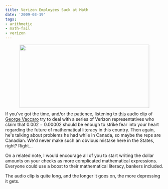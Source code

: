 ```yaml
---
title: Verizon Employees Suck at Math
date: '2009-03-19'
tags:
- arithmetic
- math-fail
- verizon
---
```


<p><a href="http://xkcd.com/verizon/verizon.jpg" onblur="try {parent.deselectBloggerImageGracefully();} catch(e) {}"><img style="margin: 0px auto 10px; display: block; text-align: center; cursor: pointer; width: 413px; height: 202px;" src="http://xkcd.com/verizon/verizon.jpg" border="0" alt="" /></a>If you've got the time, and/or the patience, listening to <a href="http://imgs.xkcd.com/verizon_billing.mp3">this</a> audio clip of <a href="http://verizonmath.blogspot.com/">George Vaccaro</a> try to deal with a series of Verizon representatives who claim that 0.002 = 0.00002 should be enough to strike fear into your heart regarding the future of mathematical literacy in this country.  Then again, he's talking about problems he had while in Canada, so maybe the reps are Canadian.  We'd never make such an obvious mistake here in the States, right?  Right...</p>

<p>On a related note, I would encourage all of you to start writing the dollar amounts on your checks as more complicated mathematical expressions.  Everyone could use a boost to their mathematical literacy, bankers included.</p>

<p>The audio clip is quite long, and the longer it goes on, the more depressing it gets.</p>
